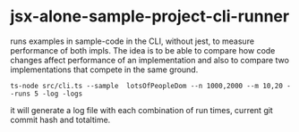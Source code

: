 # jsx-alone-sample-project-cli-runner

runs examples in sample-code in the CLI, without jest, to measure performance of both impls. The idea is to be able to compare how code changes affect performance of an implementation and also to compare two implementations that compete in the same ground.

```
ts-node src/cli.ts --sample  lotsOfPeopleDom --n 1000,2000 --m 10,20 --runs 5 -log -logs
```

it will generate a log file with each combination of run times, current git commit hash and totaltime.